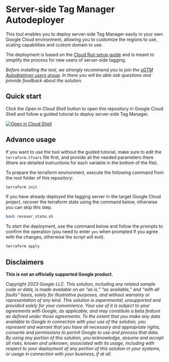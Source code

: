# Server-side Tag Manager Autodeployer

This tool enables you to deploy server-side Tag Manager easily in your own
Google Cloud environment, allowing you to customize the regions to use, scaling
capabilities and custom domain to use.

The deployment is based on the
[Cloud Run setup guide](https://developers.google.com/tag-platform/tag-manager/server-side/cloud-run-setup-guide?provisioning=cli)
and is meant to simplify the process for new users of server-side tagging.

*Before installing the tool, we strongly recommend you to join the
[sGTM Autodeployer users group](https://groups.google.com/g/sgtm-autodeployer).
In there you will be able ask questions and provide feedback about the
solution.*

## Quick start

Click the *Open in Cloud Shell* button to open this repository in Google Cloud
Shell and follow a guided tutorial to deploy server-side Tag Manager.

[![Open in Cloud Shell](https://gstatic.com/cloudssh/images/open-btn.svg)](https://shell.cloud.google.com/cloudshell/editor?cloudshell_git_repo=https%3A%2F%2Fgithub.com%2Fgoogle%2Fsgtm-autodeployer&cloudshell_git_branch=main&cloudshell_workspace=.&cloudshell_tutorial=tutorial.md)

## Advance usage

If you want to use the tool without the guided tutorial, make sure to edit the
`terraform.tfvars` file first, and provide all the needed parameters there
(there are detailed instructions for each variable in the bottom of the file).

To prepare the terraform environment, execute the following command from the
root folder of this repository:

```sh
terraform init
```

If you have already deployed the tagging server in the target Google Cloud
project, recover the terraform state using the command below, otherwise you can
skip this step.

```sh
bash recover_state.sh
```

To start the deployment, use the command below and follow the prompts to confirm
the operation (you need to enter `yes` when prompted if you agree with the
changes, otherwise the script will exit).

```bash
terraform apply
```

## Disclaimers

**This is not an officially supported Google product.**

*Copyright 2023 Google LLC. This solution, including any related sample code or
data, is made available on an “as is,” “as available,” and “with all faults”
basis, solely for illustrative purposes, and without warranty or representation
of any kind. This solution is experimental, unsupported and provided solely for
your convenience. Your use of it is subject to your agreements with Google, as
applicable, and may constitute a beta feature as defined under those agreements.
To the extent that you make any data available to Google in connection with your
use of the solution, you represent and warrant that you have all necessary and
appropriate rights, consents and permissions to permit Google to use and process
that data. By using any portion of this solution, you acknowledge, assume and
accept all risks, known and unknown, associated with its usage, including with
respect to your deployment of any portion of this solution in your systems, or
usage in connection with your business, if at all.*
